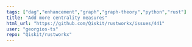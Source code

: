 ```yaml
---
tags: ["dag","enhancement","graph","graph-theory","python","rust"]
title: "Add more centrality measures"
html_url: "https://github.com/Qiskit/rustworkx/issues/441"
user: "georgios-ts"
repo: "Qiskit/rustworkx"
---
```


